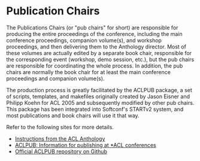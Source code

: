 # Publication Chairs

The Publications Chairs (or "pub chairs" for short) are responsible for producing the entire proceedings of the conference, including the main conference proceedings, companion volume(s), and workshop proceedings, and then delivering them to the Anthology director.
Most of these volumes are actually edited by a separate book chair, responsible for the corresponding event (workshop, demo session, etc.), but the pub chairs are responsible for coordinating the whole process.
In addition, the pub chairs are normally the book chair for at least the main conference proceedings and companion volume(s).

The production process is greatly facilitated by the ACLPUB package, a set of scripts, templates, and makefiles originally created by Jason Eisner and Philipp Koehn for ACL 2005 and subsequently modified by other pub chairs.
This package has been integrated into Softconf's STARTv2 system, and most publications and book chairs will use it that way.

Refer to the following sites for more details.

- [Instructions from the ACL Anthology](https://www.aclweb.org/anthology/info/contrib/)
- [ACLPUB: Information for publishing at *ACL conferences](https://acl-org.github.io/ACLPUB/start.html)
- [Official ACLPUB repository on Github](https://github.com/acl-org/ACLPUB)

